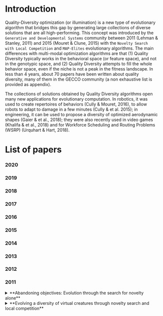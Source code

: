 # Introduction

Quality-Diversity optimization (or illumination) is a new type of evolutionary algorithm that bridges this gap by generating large collections of diverse solutions that are all high-performing. This concept was introduced by the ``Generative and Developmental Systems`` community between 2011 (Lehman & Stanley, 2011) and 2015 (Mouret & Clune, 2015) with the ``Novelty Search with Local Competition`` and ``MAP-Elites`` evolutionary algorithms. The main differences with multi-modal optimization algorithms are that (1) Quality Diversity typically works in the behavioral space (or feature space), and not in the genotypic space, and (2) Quality Diversity attempts to fill the whole behavior space, even if the niche is not a peak in the fitness landscape. In less than 4 years, about 70 papers have been written about quality diversity, many of them in the GECCO community (a non exhaustive list is provided as appendix).

The collections of solutions obtained by Quality Diversity algorithms open many new applications for evolutionary computation. In robotics, it was used to create repertoires of behaviors (Cully & Mouret, 2016), to allow robots to adapt to damage in a few minutes (Cully & et al. 2015); in engineering, it can be used to propose a diversity of optimized aerodynamic shapes (Gaier & et al., 2018); they were also recently used in video games (Khalifa & et al., 2018) and for Workforce Scheduling and Routing Problems (WSRP) (Urquhart & Hart, 2018).


# List of papers
### 2020

### 2019

### 2018

### 2017

### 2016

### 2015

### 2014

### 2013

### 2012

### 2011

<details><summary> 
**Abandoning objectives: Evolution through the search for novelty alone**
</summary> 

> #### Abstract:
>> In evolutionary computation, the fitness function normally measures progress towards an objective in the search space, effectively acting as an objective function. Through deception, such objective functions may actually prevent the objective from being reached. While methods exist to mitigate deception, they leave the underlying pathology untreated: Objective functions themselves may actively misdirect search towards dead ends. This paper proposes an approach to circumventing deception that also yields a new perspective on open-ended evolution: Instead of either explicitly seeking an objective or modeling natural evolution to capture open-endedness, the idea is to simply search for behavioral novelty. Even in an objective-based problem, such novelty search ignores the objective. Because many points in the search space collapse to a single behavior, the search for novelty is often feasible. Furthermore, because there are only so many simple behaviors, the search for novelty leads to increasing complexity. By decoupling open-ended search from artificial life worlds, the search for novelty is applicable to real world problems. Counterintuitively, in the maze navigation and biped walking tasks in this paper, novelty search significantly outperforms objective-based search, suggesting the strange conclusion that some problems are best solved by methods that ignore the objective. The main lesson is the inherent limitation of the objective-based paradigm and the unexploited opportunity to guide search through other means.
>
> #### Links
> [Paper](http://eplex.cs.ucf.edu/papers/lehman_ecj11.pdf), [source-code](http://eplex.cs.ucf.edu/software/NoveltySearchC++.zip), [Webpage](http://eplex.cs.ucf.edu/noveltysearch/userspage/)
>
> #### Bibtex
> ```		
> @article{lehman2011abandoning,
> title={Abandoning objectives: Evolution through the search for novelty alone},
>  author={Lehman, Joel and Stanley, Kenneth O},
>  journal={Evolutionary computation},
>  volume={19},
>  number={2},
>  pages={189--223},
>  year={2011},
>  publisher={MIT Press}	}
> ```
  
---
</details>


<details><summary> 
**Evolving a diversity of virtual creatures through novelty search and local competition**
</summary> 

> #### Abstract:
>>An ambitious challenge in artificial life is to craft an evolutionary process that discovers a wide diversity of welladapted virtual creatures within a single run. Unlike in nature, evolving creatures in virtual worlds tend to converge to a single morphology because selection therein greedily rewards the morphology that is easiest to exploit. However, novelty search, a technique that explicitly rewards diverging, can potentially mitigate such convergence. Thus in this paper an existing creature evolution platform is extended with multi-objective search that balances drives for both novelty and performance. However, there are different ways to combine performance-driven search and novelty search. The suggested approach is to provide evolution with both a novelty objective that encourages diverse morphologies and a local competition objective that rewards individuals outperforming those most similar in morphology. The results in an experiment evolving locomoting virtual creatures show that novelty search with local competition discovers more functional morphological diversity within a single run than models with global competition, which are more predisposed to converge. The conclusions are that novelty search with local competition may complement recent advances in evolving virtual creatures and may in general be a principled approach to combining novelty search with pressure to achieve.

>
> #### Links
> [Paper](https://pdfs.semanticscholar.org/6d45/9da1ff73ec7225e92842341605e2b90d0da2.pdf)
> #### Bibtex
> ```		
> @inproceedings{lehman2011evolving,
>   title={Evolving a diversity of virtual creatures through novelty search and local competition},
>   author={Lehman, Joel and Stanley, Kenneth O},
>   booktitle={Proceedings of the 13th annual conference on Genetic and evolutionary computation},
>   pages={211--218},
>   year={2011},
>   organization={ACM}
> }
> ```
